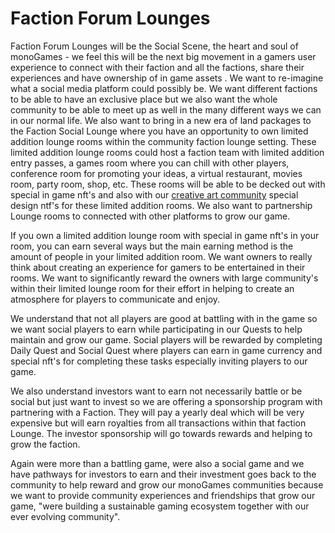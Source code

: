 <h1>Faction Forum Lounges</h1>
<p>
Faction Forum Lounges will be the Social Scene, the heart and soul of monoGames - we feel this will be the next big movement in a gamers user experience to connect with their faction and all the factions, share their experiences and have ownership of in game assets . We want to re-imagine what a social media platform could possibly be. We want different factions to be able to have an exclusive place but we also want the whole community to be able to meet up as well in the many different ways we can in our normal life. We also want to bring in a new era of land packages to the Faction Social Lounge where you have an opportunity to own limited addition lounge rooms within the community faction lounge setting. These limited addition lounge rooms could host a faction team with limited addition entry passes, a games room where you can chill with other players, conference room for promoting your ideas, a virtual restaurant, movies room, party room, shop, etc. These rooms will be able to be decked out with special in game nft's and also with our <a href="https://github.com/369gtech/monoGames-NFT-Creative-Art-Community">creative art community</a> special design ntf's for these limited addition rooms. We also want to partnership Lounge rooms to connected with other platforms to grow our game.
  
If you own a limited addition lounge room with special in game nft's in your room, you can earn several ways but the main earning method is the amount of people in your limited addition room. We want owners to really think about creating an experience for gamers to be entertained in their rooms. We want to significantly reward the owners with large community's within their limited lounge room for their effort in helping to create an atmosphere for players to communicate and enjoy.
  
We understand that not all players are good at battling with in the game so we want social players to earn while participating in our Quests to help maintain and grow our game. Social players will be rewarded by completing Daily Quest and Social Quest where players can earn in game currency and special nft's for completing these tasks especially inviting players to our game.
  
We also understand investors want to earn not necessarily battle or be social but just want to invest so we are offering a sponsorship program with partnering with a Faction. They will pay a yearly deal which will be very expensive but will earn royalties from all transactions within that faction Lounge. The investor sponsorship will go towards rewards and helping to grow the faction.
  
Again were more than a battling game, were also a social game and we have pathways for investors to earn and their investment goes back to the community to help reward and grow our monoGames communities because we want to provide community experiences and friendships that grow our game, "were building a sustainable gaming ecosystem together with our ever evolving community".
</p>
